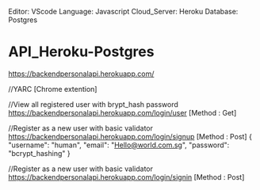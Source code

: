 Editor: VScode
Language: Javascript
Cloud_Server: Heroku
Database: Postgres

# API_Heroku-Postgres
https://backendpersonalapi.herokuapp.com/


 //YARC [Chrome extention]

//View all registered user with brypt_hash password
https://backendpersonalapi.herokuapp.com/login/user [Method : Get]


//Register as a new user with basic validator
https://backendpersonalapi.herokuapp.com/login/signup [Method : Post]
{
    "username": "human",
    "email": "Hello@world.com.sg",
    "password": "bcrypt_hashing"
}

//Register as a new user with basic validator
https://backendpersonalapi.herokuapp.com/login/signin [Method : Post]

